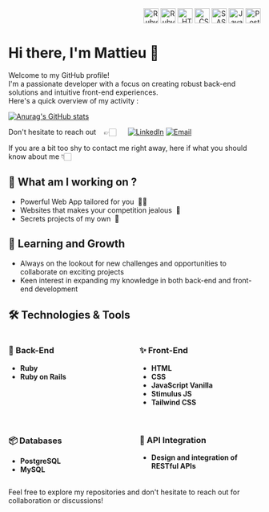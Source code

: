 <div align="right">
	<img width="30" src="https://user-images.githubusercontent.com/25181517/192603745-7d34df9e-7756-4756-a539-6a61badf7a80.png" alt="Ruby" title="Ruby"/>
	<img width="30" src="https://user-images.githubusercontent.com/25181517/192603748-3ac17112-3653-4257-80da-a57334b11411.png" alt="Ruby on Rails" title="Ruby on Rails"/>
  <img width="30" src="https://user-images.githubusercontent.com/25181517/192158954-f88b5814-d510-4564-b285-dff7d6400dad.png" alt="HTML" title="HTML"/>
  <img width="30" src="https://user-images.githubusercontent.com/25181517/183898674-75a4a1b1-f960-4ea9-abcb-637170a00a75.png" alt="CSS" title="CSS"/>
   <img width="30" src="https://user-images.githubusercontent.com/25181517/192158956-48192682-23d5-4bfc-9dfb-6511ade346bc.png" alt="SASS" title="SASS"/>
  <img width="30" src="https://user-images.githubusercontent.com/25181517/117447155-6a868a00-af3d-11eb-9cfe-245df15c9f3f.png" alt="JavaScript" title="JavaScript"/>
	<img width="30" src="https://user-images.githubusercontent.com/25181517/117208740-bfb78400-adf5-11eb-97bb-09072b6bedfc.png" alt="PostgreSQL" title="PostgreSQL"/>
</div>


# Hi there, I'm Mattieu 👋

Welcome to my GitHub profile! <br>
I'm a passionate developer with a focus on creating
robust back-end solutions and intuitive front-end experiences. <br>
Here's a quick overview of my activity :

[![Anurag's GitHub stats](https://github-readme-stats.vercel.app/api?username=MattieuYves&show_icons=true&theme=synthwave)](https://github.com/MattieuYves/github-readme-stats)

Don't hesitate to reach out &nbsp; &nbsp;👉🏻 &nbsp; &nbsp; &nbsp;[![LinkedIn](https://img.shields.io/badge/LinkedIn-Connect-blue)](https://www.linkedin.com/in/mattieu-yves-815751140) [![Email](https://img.shields.io/badge/Email-Say%20Hi!-brightgreen)](mailto:mattieuyves@gmail.com)


If you are a bit too shy to contact me right away, here if what you should know about me 👇🏻

## 🔭 What am I working on ?
- Powerful Web App tailored for you &nbsp;🫵🏻
- Websites that makes your competition jealous &nbsp;🤭
- Secrets projects of my own &nbsp;🤫

## 🌱 Learning and Growth
- Always on the lookout for new challenges and opportunities to collaborate on exciting projects
- Keen interest in expanding my knowledge in both back-end and front-end development

## 🛠️ Technologies & Tools

<div style="display: flex; justify-content: space-around; flex-wrap: wrap; gap: 20px;">

<div style="flex: 1; min-width: 200px;">
  <h3>🔮 Back-End</h3>
  <ul>
    <li><strong>Ruby</strong></li>
    <li><strong>Ruby on Rails</strong></li>
  </ul>
</div>

<div style="flex: 1; min-width: 200px;">
  <h3>✨ Front-End</h3>
  <ul>
    <li><strong>HTML</strong></li>
    <li><strong>CSS</strong></li>
    <li><strong>JavaScript Vanilla</strong></li>
    <li><strong>Stimulus JS</strong></li>
    <li><strong>Tailwind CSS</strong></li>
  </ul>
</div>

<div style="flex: 1; min-width: 200px;">
  <h3>📦 Databases</h3>
  <ul>
    <li><strong>PostgreSQL</strong></li>
    <li><strong>MySQL</strong></li>
  </ul>
</div>

<div style="flex: 1; min-width: 200px;">
  <h3>🔌 API Integration</h3>
  <ul>
    <li><strong>Design and integration of RESTful APIs</strong></li>
  </ul>
</div>

</div>

Feel free to explore my repositories and don't hesitate to reach out for collaboration or discussions!
